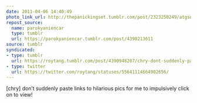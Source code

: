 ```yaml
---
date: 2011-04-06 14:40:49
photo_link_url: http://thepanickingset.tumblr.com/post/2323250249/atgsutdkrykz
repost_source:
  name: parokyaniencar
  type: tumblr
  url: https://parokyaniencar.tumblr.com/post/4390213611
source: tumblr
syndicated:
- type: tumblr
  url: https://roytang.tumblr.com/post/4390948207/chry-dont-suddenly-paste-links-to-hilarious
- type: twitter
  url: https://twitter.com/roytang/statuses/55641114664902656/
---
```


<p>[chry] don&rsquo;t suddenly paste links to hilarious pics for me to impulsively click on to view!</p>